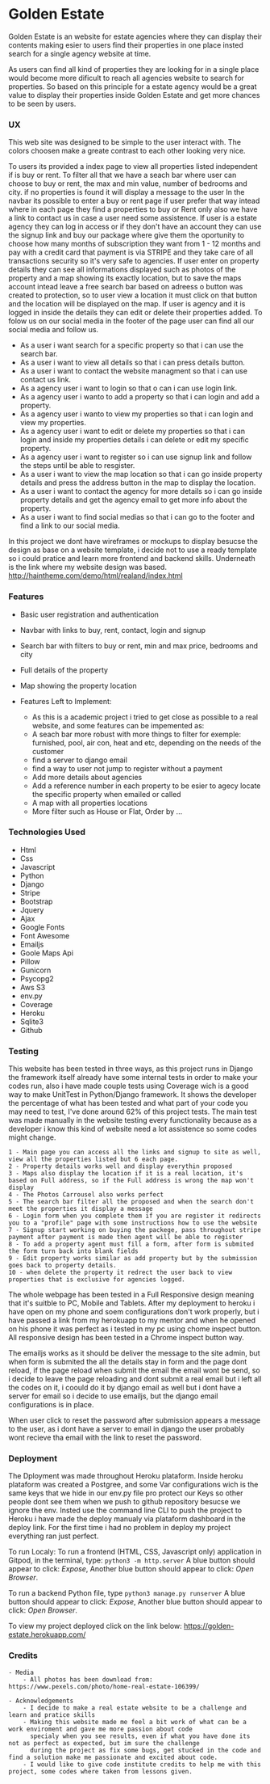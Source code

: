 # Golden Estate

Golden Estate is an website for estate agencies where they can display their contents making esier 
to users find their properties in one place insted search for a single agency website at time.

As users can find all kind of properties they are looking for in a single place would become more dificult to reach
all agencies website to search for properties. So based on this principle for a estate agency
would be a great value to display their properties inside Golden Estate and get more chances to be seen 
by users.


### UX

This web site was designed to be simple to the user interact with. 
The colors choosen make a greate contrast to each other looking very nice.

To users its provided a index page to view all properties listed independent if is buy or rent. To filter all that we have a seach bar where user 
can choose to buy or rent, the max and min value, number of bedrooms and city. if no properties is found it will display a message to the user
In the navbar its possible to enter a buy or rent page if user prefer that way intead where in each page they find a properties to buy or Rent only
also we have a link to contact us in case a user need some assistence. If user is a estate agency they can log in access or if they don't have an account
they can use the signup link and buy our package where give them the oportunity to choose how many months of subscription they want from 1 - 12 months
and pay with a credit card that payment is via STRIPE and they take care of all transactions security so it's very safe to agencies.
If user enter on property details they can see all informations displayed such as photos of the property and a map showing its exactly location, but to 
save the maps account intead leave a free search bar based on adreess o button was created to protection, so to user view a location it must click on that
button and the location will be displayed on the map. If user is agency and it is logged in inside the details they can edit or delete their properties added.
To folow us on our social media in the footer of the page user can find all our social media and follow us.

 - As a user i want search for a specific property so that i can use the search bar.
 - As a user i want to view all details so that i can press details button.
 - As a user i want to contact the website managment so that i can use contact us link.
 - As a agency user i want to login so that o can i can use login link.
 - As a agency user i wanto to add a property so that i can login and add a property.
 - As a agency user i wanto to view my properties so that i can login and view my properties.
 - As a agency user i want to edit or delete my properties so that i can login and inside my properties details i can delete or edit my specific property.
 - As a agency user i want to register so i can use signup link and follow the steps until be able to resgister. 
 - As a user i want to view the map location so that i can go inside property details and press the address button in the map to display the location.
 - As a user i want to contact the agency for more details so i can go inside property details and get the agency email to get more info about the property.
 - As a user i want to find social medias so that i can go to the footer and find a link to our social media.

In this project we dont have wireframes or mockups to display besucse the design as base on a website template, i decide not to use a ready template
so i could pratice and learn more frontend and backend skills.
Underneath is the link where my website design was based.
http://haintheme.com/demo/html/realand/index.html


### Features

 - Basic user registration and authentication
 - Navbar with links to buy, rent, contact, login and signup
 - Search bar with filters to buy or rent, min and max price, bedrooms and city
 - Full details of the property
 - Map showing the property location

 - Features Left to Implement:
    - As this is a academic project i tried to get close as possible to a real website, and some features can be impemented as:
    - A seach bar more robust with more things to filter for exemple: furnished, pool, air con, heat and etc, depending on the needs of the customer
    - find a server to django email
    - find a way to user not jump to register without a payment
    - Add more details about agencies
    - Add a reference number in each property to be esier to agecy locate the specific property when emailed or called
    - A map with all properties locations
    - More filter such as House or Flat, Order by ... 
    

### Technologies Used

 - Html
 - Css
 - Javascript
 - Python
 - Django 
 - Stripe
 - Bootstrap
 - Jquery
 - Ajax
 - Google Fonts
 - Font Awesome
 - Emailjs
 - Goole Maps Api 
 - Pillow
 - Gunicorn
 - Psycopg2
 - Aws S3 
 - env.py
 - Coverage
 - Heroku
 - Sqlite3
 - Github


 ### Testing 

This website has been tested in three ways, as this project runs in Django the framework itself already have some internal tests in order to make
your codes run, also i have made couple tests using Coverage wich is a good way to make UnitTest in Python/Django framework. It shows the developer
the percentage of what has been tested and what part of your code you may need to test, I've done around 62% of this project tests.
The main test was made manually in the website testing every functionality because as a developer i know this kind of website need a lot 
assistence so some codes might change.

    1 - Main page you can access all the links and signup to site as well, view all the properties listed but 6 each page.
    2 - Property details works well and display everythin proposed
    3 - Maps also display the location if it is a real location, it's based on Full address, so if the Full address is wrong the map won't display
    4 - The Photos Carrousel also works perfect
    5 - The search bar filter all the proposed and when the search don't meet the properties it display a message
    6 - Login form when you complete them if you are register it redirects you to a "profile" page with some instructions how to use the website 
    7 - Signup start working on buying the packege, pass throughout stripe payment after payment is made then agent will be able to register
    8 - To add a property agent must fill a form, after form is submited the form turn back into blank fields
    9 - Edit property works similar as add property but by the submission goes back to property details.
    10 - when delete the property it redrect the user back to view properties that is exclusive for agencies logged.

The whole webpage has been tested in a Full Responsive design meaning that it's suitble to PC, Mobile and Tablets. After my deployment to heroku i have
open on my phone and soem configurations don't work properly, but i have passed a link from my herokuapp to my mentor and when he opened on his phone 
it was perfect as i tested in my pc using chome inspect button. All responsive design has been tested in a Chrome inspect button way. 

The emailjs works as it should be deliver the message to the site admin, but when form is submited the all the details stay in form and the page dont 
reload, if the page reload when submit the email the email wont be send, so i decide to leave the page reloading and dont submit a real email but i 
left all the codes on it, i coould do it by django email as well but i dont have a server for email so i decide to use emailjs, but the django email
configurations is in place.

When user click to reset the password after submission appears a message to the user, as i dont have a server to email in django the user
probably wont recieve tha email with the link to reset the password.


### Deployment

The Dployment was made throughout Heroku plataform. Inside heroku plataform was created a Postgree, and some Var configurations
wich is the same keys that we hide in our env.py file pro protect our Keys so other people dont see them when we push to github repository
besucse we ignore the env. Insted use the command line CLI to push the project to Heroku i have made the deploy manualy via plataform dashboard
in the deploy link. For the first time i had no problem in deploy my project everything ran just perfect.

To run Localy:
To run a frontend (HTML, CSS, Javascript only) application in Gitpod, in the terminal, type: `python3 -m http.server`
A blue button should appear to click: *Expose*,
Another blue button should appear to click: *Open Browser*.

To run a backend Python file, type `python3 manage.py runserver`
A blue button should appear to click: *Expose*,
Another blue button should appear to click: *Open Browser*.

To view my project deployed click on the link below:
https://golden-estate.herokuapp.com/



### Credits

    - Media 
        - All photos has been download from: https://www.pexels.com/photo/home-real-estate-106399/

    - Acknowledgements
        - I decide to make a real estate website to be a challenge and learn and pratice skills
        - Making this website made me feel a bit work of what can be a work enviroment and gave me more passion about code 
          specialy when you see results, even if what you have done its not as perfect as expected, but im sure the challenge
          during the project as fix some bugs, get stucked in the code and find a solution make me passionate and excited about code.
        - I would like to give code institute credits to help me with this project, some codes where taken from lessons given.
           


